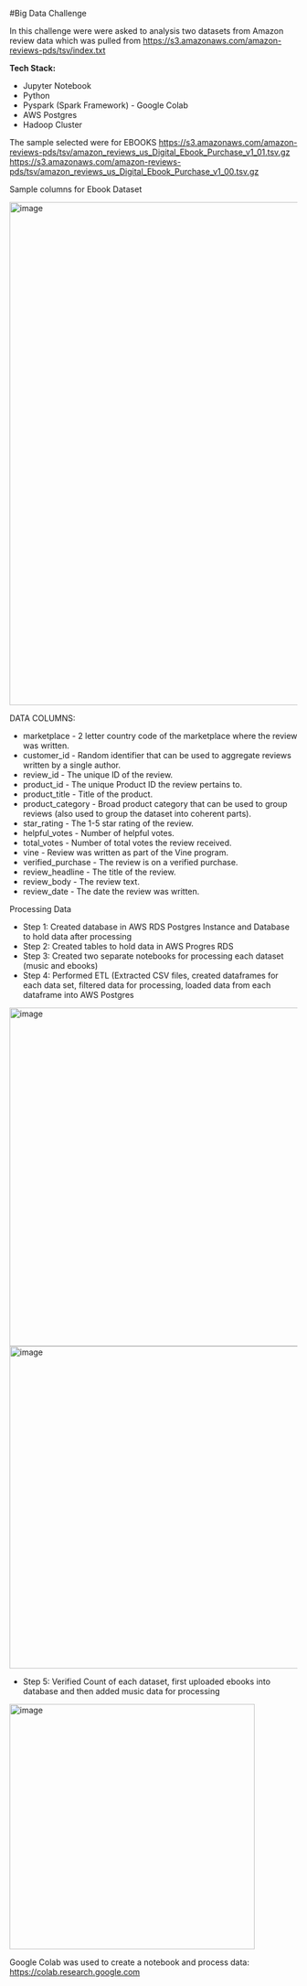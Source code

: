 #Big Data Challenge

In this challenge were were asked to analysis two datasets from Amazon review data which was pulled from 
https://s3.amazonaws.com/amazon-reviews-pds/tsv/index.txt

**Tech Stack:**
* Jupyter Notebook
* Python
* Pyspark (Spark Framework) - Google Colab
* AWS Postgres
* Hadoop Cluster

The sample selected were for EBOOKS https://s3.amazonaws.com/amazon-reviews-pds/tsv/amazon_reviews_us_Digital_Ebook_Purchase_v1_01.tsv.gz https://s3.amazonaws.com/amazon-reviews-pds/tsv/amazon_reviews_us_Digital_Ebook_Purchase_v1_00.tsv.gz

Sample columns for Ebook Dataset

<img width="880" alt="image" src="https://user-images.githubusercontent.com/75756974/201268536-8ca6791c-e5e9-434a-bfba-9c5b322cbbcb.png">

DATA COLUMNS:
* marketplace - 2 letter country code of the marketplace where the review was written. 
* customer_id - Random identifier that can be used to aggregate reviews written by a single author. 
* review_id - The unique ID of the review.
* product_id - The unique Product ID the review pertains to. 
* product_title - Title of the product. 
* product_category - Broad product category that can be used to group reviews (also used to group the dataset into coherent parts). 
* star_rating - The 1-5 star rating of the review. 
* helpful_votes - Number of helpful votes. 
* total_votes - Number of total votes the review received. 
* vine - Review was written as part of the Vine program. 
* verified_purchase - The review is on a verified purchase. 
* review_headline - The title of the review.
* review_body - The review text. 
* review_date - The date the review was written.


Processing Data
* Step 1:  Created database in AWS RDS Postgres Instance and Database  to hold data after processing
* Step 2: Created tables to hold data in AWS Progres RDS
* Step 3:  Created two separate notebooks for processing each dataset (music and ebooks)
* Step 4:  Performed ETL (Extracted CSV files, created dataframes for each data set, filtered data for processing, loaded data from each dataframe into AWS Postgres 
<img width="592" alt="image" src="https://user-images.githubusercontent.com/75756974/202345927-716c7256-8dac-47a0-885e-c7f8aedb2caf.png">

<img width="564" alt="image" src="https://user-images.githubusercontent.com/75756974/202345858-e3364f4b-acb6-4695-b410-bb70f5382d9e.png">

* Step 5: Verified Count of each dataset, first uploaded ebooks into database and then added music data for processing
<img width="429" alt="image" src="https://user-images.githubusercontent.com/75756974/202345727-55243924-9b10-406e-a223-16ed4f188de3.png">

Google Colab was used to create a notebook and process data: https://colab.research.google.com
